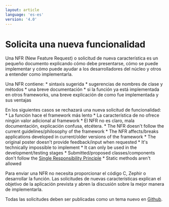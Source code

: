 ```yaml
---
layout: article
language: 'es-es'
version: '4.0'
---
```


# Solicita una nueva funcionalidad

Una NFR (New Feature Request) o solicitud de nueva característica es un pequeño documento explicando cómo debe presentarse, cómo se puede implementar y cómo puede ayudar a los desarrolladores del núcleo y otros a entender como implementarla.

Una NFR contiene: * sintaxis sugerida * sugerencias de nombres de clase y métodos * una breve documentación * si la función ya está implementada en otros frameworks, una breve explicación de como fue implementada y sus ventajas

En los siguientes casos se rechazará una nueva solicitud de funcionalidad: * La función hace el framework más lento * La característica de no ofrece ningún valor adicional al framework * El NFR no es claro, mala documentación, explicación confusa, etcétera. * The NFR doesn't follow the current guidelines/philosophy of the framework * The NFR affects/breaks applications developed in current/older versions of the framework * The original poster doesn't provide feedback/input when requested * It's technically impossible to implement * It can only be used in the development/testing stages * Submitted/proposed classes/components don't follow the [Single Responsibility Principle](https://en.wikipedia.org/wiki/Single_responsibility_principle) * Static methods aren't allowed

Para enviar una NFR no necesita proporcionar el código C, Zephir o desarrollar la función. Las solicitudes de nuevas características explican el objetivo de la aplicación prevista y abren la discusión sobre la mejor manera de implementarla.

Todas las solicitudes deben ser publicadas como un tema nuevo en [Github](https://github.com/phalcon/cphalcon/issues).